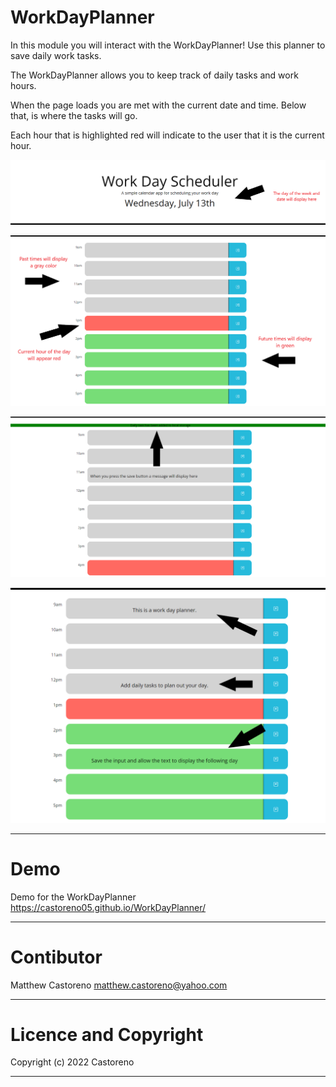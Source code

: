 # WorkDayPlanner

In this module you will interact with the WorkDayPlanner! Use this planner to save daily work tasks. 

The WorkDayPlanner allows you to keep track of daily tasks and work hours. 

When the page loads you are met with the current date and time. Below that, is where the tasks will go.

Each hour that is highlighted red will indicate to the user that it is the current hour.


![WorkDayPlanner](./Images/Intro.png)

![WorkDayPlanner](./Images/Color%20Theme.png)

![WorkDayPlanner](./Images/Saving%20Message.png)

![WorkDayPlanner](./Images/Save%20Info.png)

---

# Demo 

Demo for the WorkDayPlanner https://castoreno05.github.io/WorkDayPlanner/

---


# Contibutor 

Matthew Castoreno <matthew.castoreno@yahoo.com>

---

# Licence and Copyright


Copyright (c) 2022 Castoreno

---
